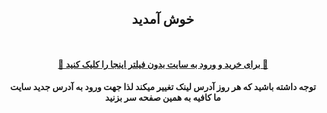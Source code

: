 <div id="vip" dir="rtl"> <center>
 <h2>
  خوش آمدید
 </h2>
 
 <h4 > <b>   <br>  

<a  target="_blank" href="https://gcam101.pages.dev"> 🔗 برای خرید و ورود به سایت بدون فیلتر اینجا را کلیک کنید 🚀
 </a>
 </h4 >
 <p>
  توجه داشته باشید که هر روز آدرس لینک تغییر میکند لذا جهت ورود به آدرس جدید سایت ما کافیه به همین صفحه سر بزنید
  </p>
</center>
